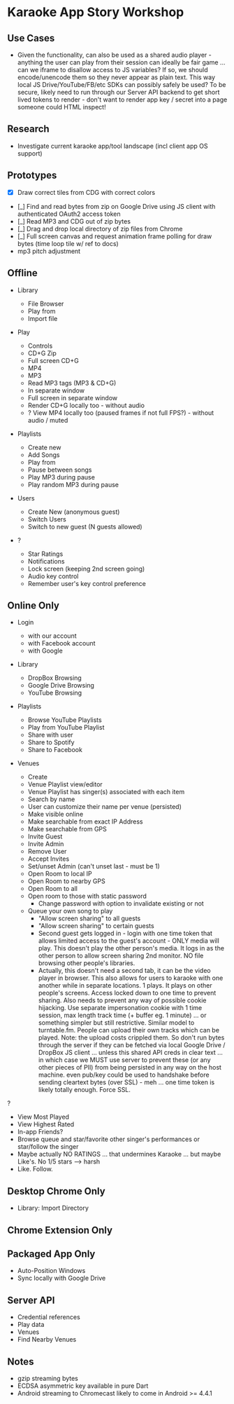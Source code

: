 Karaoke App Story Workshop
==========================

Use Cases
---------
 - Given the functionality, can also be used as a shared audio player - anything the user can play from their session can ideally be fair game ... can we iframe to disallow access to JS variables?  If so, we should encode/unencode them so they never appear as plain text.  This way local JS Drive/YouTube/FB/etc SDKs can possibly safely be used?  To be secure, likely need to run through our Server API backend to get short lived tokens to render - don't want to render app key / secret into a page someone could HTML inspect!

Research
--------

 - Investigate current karaoke app/tool landscape (incl client app OS support)

Prototypes
----------

 - [x] Draw correct tiles from CDG with correct colors
 - [_] Find and read bytes from zip on Google Drive using JS client with authenticated OAuth2 access token
 - [_] Read MP3 and CDG out of zip bytes
 - [_] Drag and drop local directory of zip files from Chrome
 - [_] Full screen canvas and request animation frame polling for draw bytes (time loop tile w/ ref to docs)
 - mp3 pitch adjustment

Offline
-------

 - Library
   - File Browser
   - Play from
   - Import file

 - Play
   - Controls
   - CD+G Zip
   - Full screen CD+G
   - MP4
   - MP3
   - Read MP3 tags (MP3 & CD+G)
   - In separate window
   - Full screen in separate window
   - Render CD+G locally too - without audio
   - ? View MP4 locally too (paused frames if not full FPS?) - without audio / muted

 - Playlists
   - Create new
   - Add Songs
   - Play from
   - Pause between songs
   - Play MP3 during pause
   - Play random MP3 during pause

 - Users
   - Create New (anonymous guest)
   - Switch Users
   - Switch to new guest (N guests allowed)

 - ?
   - Star Ratings 
   - Notifications
   - Lock screen (keeping 2nd screen going)
   - Audio key control
   - Remember user's key control preference

Online Only
-----------

 - Login
   - with our account
   - with Facebook account
   - with Google
   
 - Library
   - DropBox Browsing
   - Google Drive Browsing
   - YouTube Browsing

 - Playlists
   - Browse YouTube Playlists
   - Play from YouTube Playlist
   - Share with user
   - Share to Spotify
   - Share to Facebook

 - Venues
   - Create
   - Venue Playlist view/editor
   - Venue Playlist has singer(s) associated with each item
   - Search by name
   - User can customize their name per venue (persisted)
   - Make visible online
   - Make searchable from exact IP Address
   - Make searchable from GPS
   - Invite Guest
   - Invite Admin
   - Remove User
   - Accept Invites
   - Set/unset Admin (can't unset last - must be 1)
   - Open Room to local IP
   - Open Room to nearby GPS
   - Open Room to all
   - Open room to those with static password
     - Change password with option to invalidate existing or not
   - Queue your own song to play
     - "Allow screen sharing" to all guests
     - "Allow screen sharing" to certain guests
     - Second guest gets logged in - login with one time token that allows limited access to the guest's account - ONLY media will play.  This doesn't play the other person's media.  It logs in as the other person to allow screen sharing 2nd monitor.  NO file browsing other people's libraries.
     - Actually, this doesn't need a second tab, it can be the video player in browser.  This also allows for users to karaoke with one another while in separate locations.  1 plays.  It plays on other people's screens.  Access locked down to one time to prevent sharing.  Also needs to prevent any way of possible cookie hijacking.  Use separate impersonation cookie with 1 time session, max length track time (+ buffer eg. 1 minute) ... or something simpler but still restrictive.  Similar model to turntable.fm.  People can upload their own tracks which can be played.  Note: the upload costs crippled them.  So don't run bytes through the server if they can be fetched via local Google Drive / DropBox JS client ... unless this shared API creds in clear text ... in which case we MUST use server to prevent these (or any other pieces of PII) from being persisted in any way on the host machine.  even pub/key could be used to handshake before sending cleartext bytes (over SSL) - meh ... one time token is likely totally enough.  Force SSL.

 ?
  - View Most Played
  - View Highest Rated
  - In-app Friends?
  - Browse queue and star/favorite other singer's performances or star/follow the singer
  - Maybe actually NO RATINGS ... that undermines Karaoke ... but maybe Like's.  No 1/5 stars --> harsh
  - Like.  Follow.

Desktop Chrome Only
-------------------

 - Library: Import Directory

Chrome Extension Only
---------------------

Packaged App Only
-----------------

 - Auto-Position Windows
 - Sync locally with Google Drive

Server API
----------

 - Credential references
 - Play data
 - Venues
 - Find Nearby Venues

Notes
-----

 - gzip streaming bytes
 - ECDSA asymmetric key available in pure Dart
 - Android streaming to Chromecast likely to come in Android >= 4.4.1
